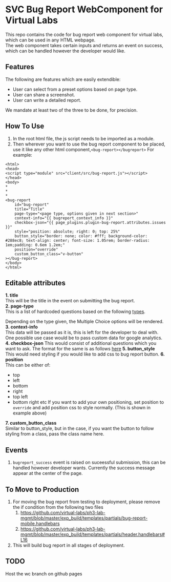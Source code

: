 # SVC Bug Report WebComponent for Virtual Labs
This repo contains the code for bug report web component for virtual labs, which can be used in any HTML webpage.  
The web component takes certain inputs and returns an event on success, which can be handled however the developer would like.  

## Features
The following are features which are easily extendible:
* User can select from a preset options based on page type.
* User can share a screenshot.
* User can write a detailed report.

We mandate at least two of the three to be done, for precision.

## How To Use
1. In the root html file, the js script needs to be imported as a module.
2. Then wherever you want to use the bug report component to be placed, use it like any other html component,```<bug-report></bugreport>```
For example:
```
<html>
<head>
<script type="module" src="client/src/bug-report.js"></script>
</head>
<body>
*
*
*
<bug-report 
    id="bug-report"
    title="Title"
    page-type="<page type, options given in next section>"
    context-info="{{ bugreport_context_info }}"
    checkbox-json="{{ page_plugins.plugin-bug-report.attributes.issues }}"
    style="position: absolute; right: 0; top: 25%"
    button_style="border: none; color: #fff; background-color: #288ec8; text-align: center; font-size: 1.05rem; border-radius: 1em;padding: 0.6em 1.2em;"
    position="override"
    custom_button_class="v-button"
></bug-report>
</body>
</html>
```

## Editable attributes
**1. title**  
This will be the title in the event on submitting the bug report.  
**2. page-type**   
This is a list of hardcoded questions based on the following [types](hhttps://github.com/virtual-labs/svc-bug-report/blob/main/questions.json).  

Depending on the type given, the Multiple Choice options will be rendered.  
**3. context-info**   
This data will be passed as it is, this is left for the developer to deal with. One possible use case would be to pass custom data for google analytics.  
**4. checkbox-json**
This would consist of additional questions which you want to ask. The format for the same is as follows [here](https://github.com/virtual-labs/ph3-lab-mgmt/blob/master/assets_plugins/json/bug-report-questions.js)
**5. button_style**  
This would need styling if you would like to add css to bug report button. 
**6. position**  
This can be either of:  
  * top
  * left
  * bottom
  * right
  * top left
  * bottom right etc
If you want to add your own positioning, set position to ```override``` and add position css to style normally. (This is shown in example above)  

**7. custom_button_class**  
Similar to button_style, but in the case, if you want the button to follow styling from a class, pass the class name here.  

## Events
1. ```bugreport_success``` event is raised on suceessful submission, this can be handled however developer wants.  Currently the success message appear at the center of the page.

## To Move to Production
1. For moving the bug report from testing to deployment, please remove the if condition from the following two files
   1. https://github.com/virtual-labs/ph3-lab-mgmt/blob/master/exp_build/templates/partials/bug-report-mobile.handlebars 
   2. https://github.com/virtual-labs/ph3-lab-mgmt/blob/master/exp_build/templates/partials/header.handlebars#L16
2. This will build bug report in all stages of deployment.

## TODO
Host the wc branch on github pages